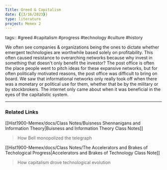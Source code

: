 ```yaml
---
Title: Greed & Capitalism
date: {{3/16/2023}}
type: literature
project: Memex 2
---
```

tags:: #greed #capitalism #progress #technology #culture #history

We often see companies & organizations being the ones to dictate whether emergent technologies are worthwhile based solely on profitability. This often caused resistance to overarching networks because why invest in something that doesn't only benefit the investor? The post office is often the place people went to pitch ideas for these expansive networks, but for often politically motivated reasons, the post office was difficult to bring on board. We saw that informational networks only really took off when there was a monetary or political use for them, whether that be by the military or by stockbrokers. The internet only came about when it was beneficial in the eyes of the capitalistic system.

---
### Related Links

[[Hist1900-Memex/docs/Class Notes/Buisness Shennanigans and Information Theory|Buisness and Information Theory Class Notes]]
>How Bell monopolized the telegraph


[[Hist1900-Memex/docs/Class Notes/The Accelerators and Brakes of Techological Progress|Accelerators and Brakes of Technology Class Note]]
>How capitalism drove technological evolution